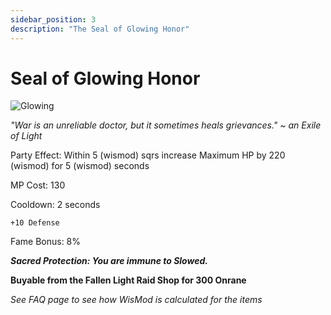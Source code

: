```yaml
---
sidebar_position: 3
description: "The Seal of Glowing Honor"
---
```


# Seal of Glowing Honor

![Glowing](https://vwiki.valorserver.com/api/item/picture/seal%20of%20glowing%20honor)

<i>"War is an unreliable doctor, but it sometimes heals grievances." ~ an Exile of Light</i>

Party Effect: Within 5 (wismod) sqrs increase Maximum HP by 220 (wismod) for 5 (wismod) seconds

MP Cost: 130

Cooldown: 2 seconds

    +10 Defense

Fame Bonus: 8%

***Sacred Protection: You are immune to Slowed.***

**Buyable from the Fallen Light Raid Shop for 300 Onrane**

*See FAQ page to see how WisMod is calculated for the items*
